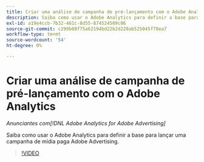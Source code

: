 ```yaml
---
title: Criar uma análise de campanha de pré-lançamento com o Adobe Analytics
description: Saiba como usar o Adobe Analytics para definir a base para lançar uma campanha de mídia paga Adobe Advertising.
exl-id: a19e4ccb-7b32-461c-8d55-874524509c06
source-git-commit: c299b88f75a62194bd22b2d220ab525045f78ea7
workflow-type: tm+mt
source-wordcount: '54'
ht-degree: 0%

---
```


# Criar uma análise de campanha de pré-lançamento com o Adobe Analytics

*Anunciantes com[!DNL Adobe Analytics for Adobe Advertising]*

Saiba como usar o Adobe Analytics para definir a base para lançar uma campanha de mídia paga Adobe Advertising.

>[!VIDEO](https://video.tv.adobe.com/v/33501)
